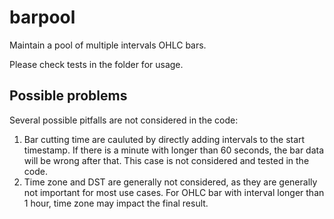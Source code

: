 # barpool
Maintain a pool of multiple intervals OHLC bars.

Please check tests in the folder for usage.

## Possible problems

Several possible pitfalls are not considered in the code:

1. Bar cutting time are cauluted by directly adding intervals to the start timestamp. If there is a minute with longer than 60 seconds, the bar data will be wrong after that. This case is not considered and tested in the code.
2. Time zone and DST are generally not considered, as they are generally not important for most use cases. For OHLC bar with interval longer than 1 hour, time zone may impact the final result.



